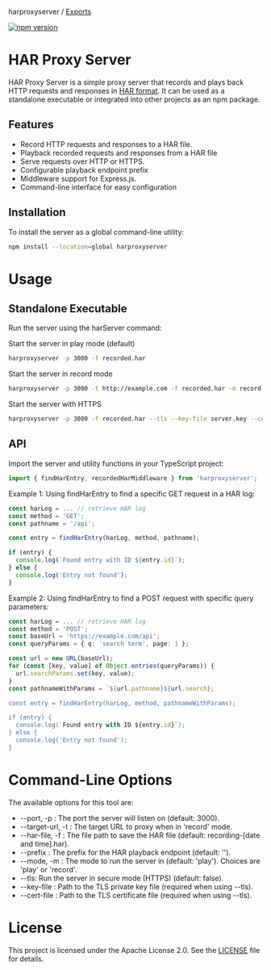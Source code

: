 harproxyserver / [Exports](modules.md)

[![npm version](https://badge.fury.io/js/harproxyserver.svg)](https://badge.fury.io/js/harproxyserver)

# HAR Proxy Server

HAR Proxy Server is a simple proxy server that records and plays back HTTP requests and responses in [HAR format](http://www.softwareishard.com/blog/har-12-spec/). It can be used as a standalone executable or integrated into other projects as an npm package.

## Features

- Record HTTP requests and responses to a HAR file.
- Playback recorded requests and responses from a HAR file
- Serve requests over HTTP or HTTPS.
- Configurable playback endpoint prefix
- Middleware support for Express.js.
- Command-line interface for easy configuration

## Installation

To install the server as a global command-line utility:

```bash
npm install --location=global harproxyserver
```

# Usage

## Standalone Executable

Run the server using the harServer command:

Start the server in play mode (default)

``` bash
harproxyserver -p 3000 -f recorded.har
```

Start the server in record mode

``` bash
harproxyserver -p 3000 -t http://example.com -f recorded.har -m record
```

Start the server with HTTPS

``` bash
harproxyserver -p 3000 -f recorded.har --tls --key-file server.key --cert-file serv
```

## API

Import the server and utility functions in your TypeScript project:

```ts
import { findHarEntry, recordedHarMiddleware } from 'harproxyserver';
```

Example 1: Using findHarEntry to find a specific GET request in a HAR log:

```ts
const harLog = ... // retrieve HAR log
const method = 'GET';
const pathname = '/api';

const entry = findHarEntry(harLog, method, pathname);

if (entry) {
  console.log(`Found entry with ID ${entry.id}`);
} else {
  console.log('Entry not found');
}
```

Example 2: Using findHarEntry to find a POST request with specific query parameters:

```ts
const harLog = ... // retrieve HAR log
const method = 'POST';
const baseUrl = 'https://example.com/api';
const queryParams = { q: 'search term', page: 1 };

const url = new URL(baseUrl);
for (const [key, value] of Object.entries(queryParams)) {
  url.searchParams.set(key, value);
}
const pathnameWithParams = `${url.pathname}${url.search};

const entry = findHarEntry(harLog, method, pathnameWithParams);

if (entry) {
  console.log(`Found entry with ID ${entry.id}`);
} else {
  console.log('Entry not found');
}
```

# Command-Line Options

The available options for this tool are:

  - --port, -p <number>: The port the server will listen on (default: 3000).
  - --target-url, -t <url>: The target URL to proxy when in 'record' mode.
  - --har-file, -f <file>: The file path to save the HAR file (default: recording-[date and time].har).
  - --prefix <string>: The prefix for the HAR playback endpoint (default: '').
  - --mode, -m <string>: The mode to run the server in (default: 'play'). Choices are 'play' or 'record'.
  - --tls: Run the server in secure mode (HTTPS) (default: false).
  - --key-file <file>: Path to the TLS private key file (required when using --tls).
  - --cert-file <file>: Path to the TLS certificate file (required when using --tls).

# License

This project is licensed under the Apache License 2.0. See the [LICENSE](LICENSE) file for details.
